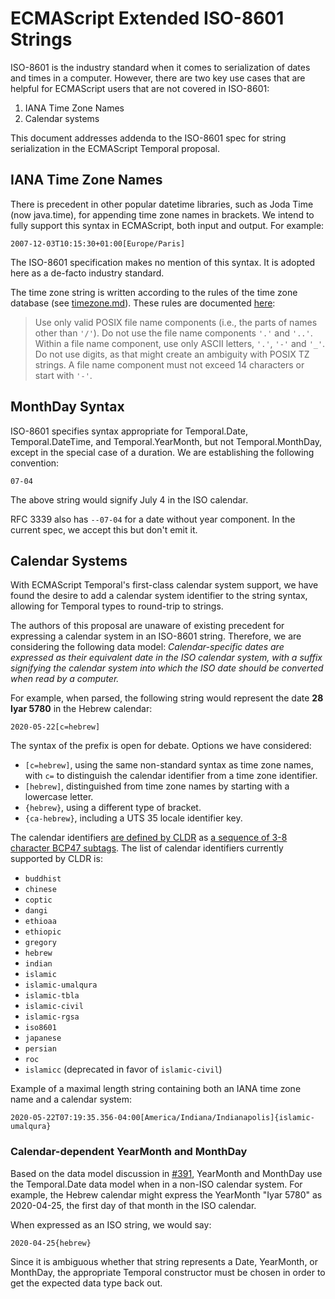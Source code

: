 ECMAScript Extended ISO-8601 Strings
====================================

ISO-8601 is the industry standard when it comes to serialization of dates and times in a computer.  However, there are two key use cases that are helpful for ECMAScript users that are not covered in ISO-8601:

1. IANA Time Zone Names
2. Calendar systems

This document addresses addenda to the ISO-8601 spec for string serialization in the ECMAScript Temporal proposal.

## IANA Time Zone Names

There is precedent in other popular datetime libraries, such as Joda Time (now java.time), for appending time zone names in brackets.  We intend to fully support this syntax in ECMAScript, both input and output.  For example:

```
2007-12-03T10:15:30+01:00[Europe/Paris]
```

The ISO-8601 specification makes no mention of this syntax.  It is adopted here as a de-facto industry standard.

The time zone string is written according to the rules of the time zone database (see [timezone.md](timezone.md)).  These rules are documented [here](https://htmlpreview.github.io/?https://github.com/eggert/tz/blob/master/theory.html):

> Use only valid POSIX file name components (i.e., the parts of names other than `'/'`). Do not use the file name components `'.'` and `'..'`. Within a file name component, use only ASCII letters, `'.'`, `'-'` and `'_'`. Do not use digits, as that might create an ambiguity with POSIX TZ strings. A file name component must not exceed 14 characters or start with `'-'`.

## MonthDay Syntax

ISO-8601 specifies syntax appropriate for Temporal.Date, Temporal.DateTime, and Temporal.YearMonth, but not Temporal.MonthDay, except in the special case of a duration.  We are establishing the following convention:

```
07-04
```

The above string would signify July 4 in the ISO calendar.

RFC 3339 also has `--07-04` for a date without year component.  In the current spec, we accept this but don't emit it.

## Calendar Systems

With ECMAScript Temporal's first-class calendar system support, we have found the desire to add a calendar system identifier to the string syntax, allowing for Temporal types to round-trip to strings.

The authors of this proposal are unaware of existing precedent for expressing a calendar system in an ISO-8601 string.  Therefore, we are considering the following data model: *Calendar-specific dates are expressed as their equivalent date in the ISO calendar system, with a suffix signifying the calendar system into which the ISO date should be converted when read by a computer.*

For example, when parsed, the following string would represent the date **28 Iyar 5780** in the Hebrew calendar:

```
2020-05-22[c=hebrew]
```

The syntax of the prefix is open for debate.  Options we have considered:

- `[c=hebrew]`, using the same non-standard syntax as time zone names, with `c=` to distinguish the calendar identifier from a time zone identifier.
- `[hebrew]`, distinguished from time zone names by starting with a lowercase letter.
- `{hebrew}`, using a different type of bracket.
- `{ca-hebrew}`, including a UTS 35 locale identifier key.

The calendar identifiers [are defined by CLDR](http://unicode.org/reports/tr35/#UnicodeCalendarIdentifier) as [a sequence of 3-8 character BCP47 subtags](http://unicode.org/reports/tr35/#unicode_locale_extensions).  The list of calendar identifiers currently supported by CLDR is:

- `buddhist`
- `chinese`
- `coptic`
- `dangi`
- `ethioaa`
- `ethiopic`
- `gregory`
- `hebrew`
- `indian`
- `islamic`
- `islamic-umalqura`
- `islamic-tbla`
- `islamic-civil`
- `islamic-rgsa`
- `iso8601`
- `japanese`
- `persian`
- `roc`
- `islamicc` (deprecated in favor of `islamic-civil`)

Example of a maximal length string containing both an IANA time zone name and a calendar system:

```
2020-05-22T07:19:35.356-04:00[America/Indiana/Indianapolis]{islamic-umalqura}
```

### Calendar-dependent YearMonth and MonthDay

Based on the data model discussion in [#391](https://github.com/tc39/proposal-temporal/issues/391), YearMonth and MonthDay use the Temporal.Date data model when in a non-ISO calendar system.  For example, the Hebrew calendar might express the YearMonth "Iyar 5780" as 2020-04-25, the first day of that month in the ISO calendar.

When expressed as an ISO string, we would say:

    2020-04-25{hebrew}

Since it is ambiguous whether that string represents a Date, YearMonth, or MonthDay, the appropriate Temporal constructor must be chosen in order to get the expected data type back out.
